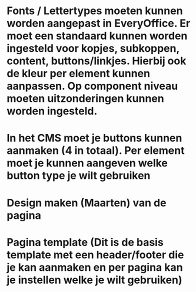 # Fonts / Lettertypes moeten kunnen worden aangepast in EveryOffice. Er moet een standaard kunnen worden ingesteld voor kopjes, subkoppen, content, buttons/linkjes. Hierbij ook de kleur per element kunnen aanpassen. Op component niveau moeten uitzonderingen kunnen worden ingesteld.

# In het CMS moet je buttons kunnen aanmaken (4 in totaal). Per element moet je kunnen aangeven welke button type je wilt gebruiken

# Design maken (Maarten) van de pagina

# Pagina template (Dit is de basis template met een header/footer die je kan aanmaken en per pagina kan je instellen welke je wilt gebruiken)
